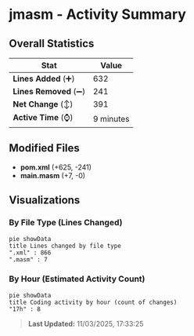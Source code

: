 # jmasm - Activity Summary 

## Overall Statistics

| Stat                   | Value                                                             |
| ---------------------- | ----------------------------------------------------------------- |
| **Lines Added** (➕)   | 632                                          |
| **Lines Removed** (➖) | 241                                        |
| **Net Change** (↕)    | 391                |
| **Active Time** (⌚)   | 9 minutes |


## Modified Files
- **pom.xml** (+625, -241)
- **main.masm** (+7, -0)

## Visualizations

### By File Type (Lines Changed)

```mermaid
pie showData
title Lines changed by file type
".xml" : 866
".masm" : 7
```

### By Hour (Estimated Activity Count)

```mermaid
pie showData
title Coding activity by hour (count of changes)
"17h" : 8
```


> **Last Updated:** 11/03/2025, 17:33:25